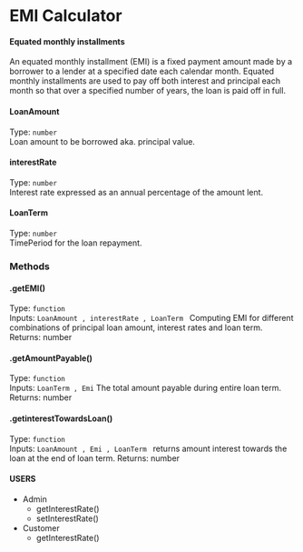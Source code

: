 # EMI Calculator

#### Equated monthly installments

An equated monthly installment (EMI) is a fixed payment amount made by a borrower to a lender at a specified date each calendar month. Equated monthly installments are used to pay off both interest and principal each month so that over a specified number of years, the loan is paid off in full.

#### LoanAmount
Type: `number`  
Loan amount to be borrowed aka. principal value.
#### interestRate 
Type: `number`  
Interest rate expressed as an annual percentage of the amount lent.
#### LoanTerm 
Type: `number`  
TimePeriod for the loan repayment.

### Methods
#### .getEMI() 
Type: `function`  
Inputs: `LoanAmount , interestRate , LoanTerm `
Computing EMI for different combinations of principal loan amount, interest rates and loan term.
Returns: number
#### .getAmountPayable() 
Type: `function`  
Inputs: `LoanTerm , Emi`
The total amount payable during entire loan term.
Returns: number
#### .getinterestTowardsLoan() 
Type: `function`  
Inputs: `LoanAmount , Emi , LoanTerm `
returns amount interest towards the loan at the end of loan term.
Returns: number


#### USERS
* Admin
  - getInterestRate()
  - setInterestRate()
* Customer
  - getInterestRate()
